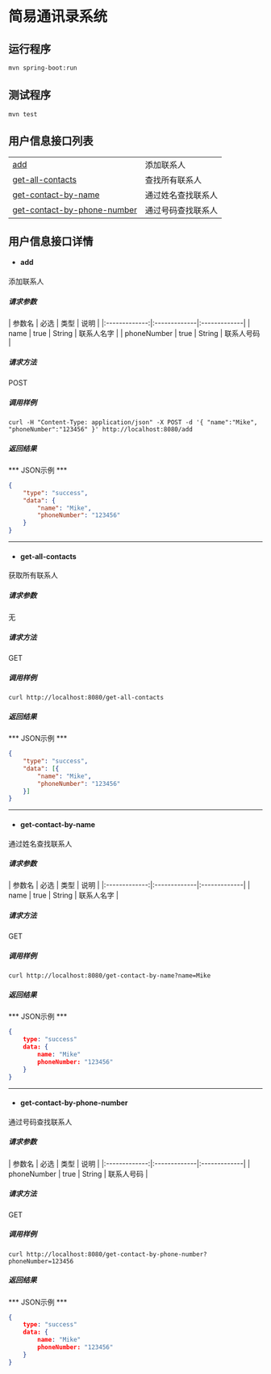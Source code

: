 # 简易通讯录系统

## 运行程序
```bash
mvn spring-boot:run
```

## 测试程序
```
mvn test
```

## 用户信息接口列表

|  |  |
|:-------------|:-------------|
|[add](#add)|添加联系人|
|[get-all-contacts](#get-all-contacts)|查找所有联系人|
|[get-contact-by-name](#get-contact-by-name)|通过姓名查找联系人|
|[get-contact-by-phone-number](#get-contact-by-phone-number)|通过号码查找联系人|


## 用户信息接口详情

* #### add

添加联系人


##### 请求参数


| 参数名 | 必选 | 类型 | 说明 |
|:-------------:|:-------------|:-------------|
| name | true | String | 联系人名字 |
| phoneNumber | true | String | 联系人号码 |

##### 请求方法

POST

##### 调用样例


```
curl -H "Content-Type: application/json" -X POST -d '{ "name":"Mike", "phoneNumber":"123456" }' http://localhost:8080/add
```

##### 返回结果

*** JSON示例 ***

```json
{
    "type": "success",
    "data": {
        "name": "Mike",
        "phoneNumber": "123456"
    }
}

```

---

* #### get-all-contacts

获取所有联系人


##### 请求参数

无

##### 请求方法

GET

##### 调用样例


```
curl http://localhost:8080/get-all-contacts
```

##### 返回结果

*** JSON示例 ***

```json
{
    "type": "success",
    "data": [{
        "name": "Mike",
        "phoneNumber": "123456"
    }]
}
```

---

* #### get-contact-by-name

通过姓名查找联系人


##### 请求参数


| 参数名 | 必选 | 类型 | 说明 |
|:-------------:|:-------------|:-------------|
| name | true | String | 联系人名字 |

##### 请求方法

GET

##### 调用样例

```
curl http://localhost:8080/get-contact-by-name?name=Mike
```

##### 返回结果

*** JSON示例 ***

```json
{
    type: "success"
    data: {
        name: "Mike"
        phoneNumber: "123456"
    }
}

```

---

* #### get-contact-by-phone-number
通过号码查找联系人


##### 请求参数


| 参数名 | 必选 | 类型 | 说明 |
|:-------------:|:-------------|:-------------|
| phoneNumber | true | String | 联系人号码 |

##### 请求方法

GET

##### 调用样例

```
curl http://localhost:8080/get-contact-by-phone-number?phoneNumber=123456
```

##### 返回结果

*** JSON示例 ***

```json
{
    type: "success"
    data: {
        name: "Mike"
        phoneNumber: "123456"
    }
}

```